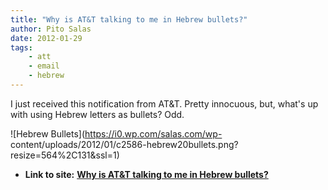 ```yaml
---
title: "Why is AT&T talking to me in Hebrew bullets?"
author: Pito Salas
date: 2012-01-29
tags:
    - att
    - email
    - hebrew
---
```




I just received this notification from AT&T. Pretty innocuous, but, what's up
with using Hebrew letters as bullets? Odd.

![Hebrew Bullets](https://i0.wp.com/salas.com/wp-
content/uploads/2012/01/c2586-hebrew20bullets.png?resize=564%2C131&ssl=1)


* **Link to site:** **[Why is AT&T talking to me in Hebrew bullets?](None)**
